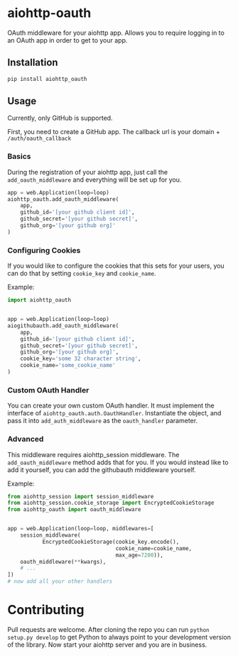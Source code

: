 # aiohttp-oauth

OAuth middleware for your aiohttp app. Allows you to require logging in to
an OAuth app in order to get to your app.


## Installation

```bash
pip install aiohttp_oauth
```

## Usage

Currently, only GitHub is supported.

First, you need to create a GitHub app. The callback url is
your domain + `/auth/oauth_callback`


### Basics
During the registration of your aiohttp app, just call the 
`add_oauth_middleware` and everything will be set up for you.
```python
app = web.Application(loop=loop)
aiohttp_oauth.add_oauth_middleware(
    app,
    github_id='[your github client id]',
    github_secret='[your github secret]',
    github_org='[your github org]'
)
```    

### Configuring Cookies

If you would like to configure the cookies that this sets for your users,
you can do that by setting `cookie_key` and `cookie_name`.

Example:
```python
import aiohttp_oauth


app = web.Application(loop=loop)
aiogithubauth.add_oauth_middleware(
    app,
    github_id='[your github client id]',
    github_secret='[your github secret]',
    github_org='[your github org]',
    cookie_key='some 32 character string',
    cookie_name='some_cookie_name'
)
```


### Custom OAuth Handler
You can create your own custom OAuth handler. It must implement the interface
of `aiohttp_oauth.auth.OauthHandler`.
Instantiate the object, and pass it into `add_auth_middleware` as the `oauth_handler`
parameter.

### Advanced

This middleware requires aiohttp_session middleware. 
The `add_oauth_middleware` method adds that for you. If you would instead
like to add it yourself, you can add the githubauth middleware yourself.

Example:
```python
from aiohttp_session import session_middleware
from aiohttp_session.cookie_storage import EncryptedCookieStorage
from aiohttp_oauth import oauth_middleware


app = web.Application(loop=loop, middlewares=[
    session_middleware(
           EncryptedCookieStorage(cookie_key.encode(),
                                  cookie_name=cookie_name,
                                  max_age=7200)),
    oauth_middleware(**kwargs),
    # ... 
])
# now add all your other handlers

```


# Contributing

Pull requests are welcome.
After cloning the repo you can run `python setup.py develop` to get
Python to always point to your development version of the library.
Now start your aiohttp server and you are in business.
